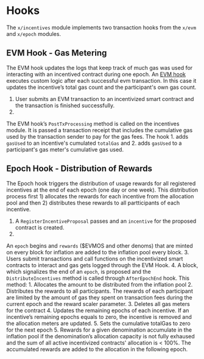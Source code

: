 <!--
order: 5
-->

# Hooks

The `x/incentives` module implements two transaction hooks from the `x/evm` and `x/epoch` modules.

## EVM Hook - Gas Metering

The EVM hook updates the logs that keep track of much gas was used for interacting with an incentived contract during one epoch.
An [EVM hook](https://docs.evmos.org/modules/evm/06_hooks.html) executes custom logic after each successful evm transaction.
In this case it updates the incentive’s total gas count and the participant's own gas count.

1. User submits an EVM transaction to an incentivized smart contract and the transaction is finished successfully.
2.
The EVM hook’s `PostTxProcessing` method is called on the incentives module.
It is passed a transaction receipt that includes the cumulative gas used by the transaction sender to pay for the gas fees.
The hook
    1. adds `gasUsed` to an incentive's cumulated `totalGas` and
    2. adds `gasUsed` to a participant's gas meter's cumulative gas used.

## Epoch Hook - Distribution of Rewards

The Epoch hook triggers the distribution of usage rewards for all registered incentives at the end of each epoch (one day or one week).
This distribution process first 1) allocates the rewards for each incentive from the allocation pool and then 2) distributes these rewards to all partticipants of each incentive.

1. A `RegisterIncentiveProposal` passes and an `incentive` for the proposed contract is created.
2.
An `epoch` begins and `rewards` ($EVMOS and other denoms) that are minted on every block for inflation are added to the inflation pool every block.
3.
Users submit transactions and call functions on the incentivized smart contracts to interact and gas gets logged through the EVM Hook.
4.
A block, which signalizes the end of an `epoch`, is proposed and the `DistributeIncentives` method is called through `AfterEpochEnd` hook.
This method:
    1. Allocates the amount to be distributed from the inflation pool
    2.
Distributes the rewards to all participants.
The rewards of each participant are limited by the amount of gas they spent on transaction fees during the current epoch and the reward scaler parameter.
    3. Deletes all gas meters for the contract
    4.
Updates the remaining epochs of each incentive.
If an incentive’s remaining epochs equals to zero, the incentive is removed and the allocation meters are updated.
    5. Sets the cumulative totalGas to zero for the next epoch
5.
Rewards for a given denomination accumulate in the inflation pool if the denomination’s allocation capacity is not fully exhaused and the sum of all active incentivized contracts' allocation is < 100%.
The accumulated rewards are added to the allocation in the following epoch.
